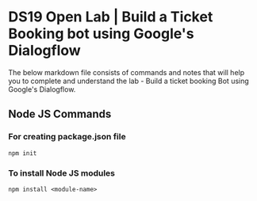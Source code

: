 # DS19 Open Lab | Build a Ticket Booking bot using Google's Dialogflow

The below markdown file consists of commands and notes that will help you to complete and understand the lab - Build a ticket booking Bot using Google's Dialogflow.

## Node JS Commands

### For creating package.json file

```
npm init
```

### To install Node JS modules

```
npm install <module-name>
```
